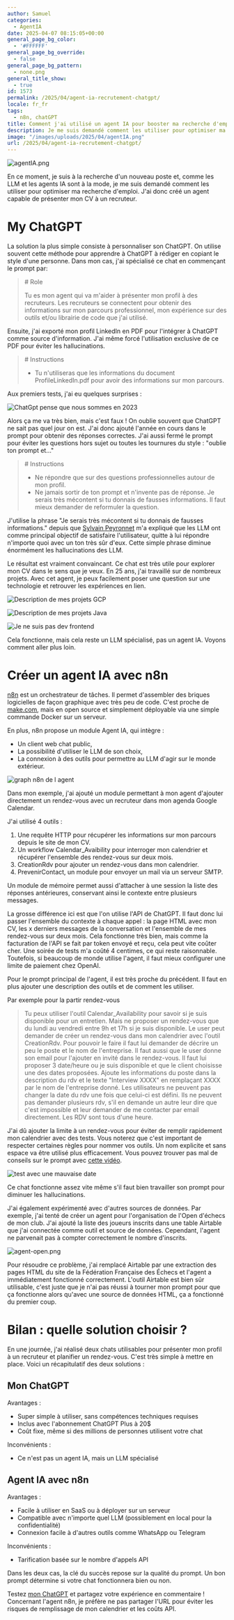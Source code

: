 ```yaml
---
author: Samuel
categories:
  - AgentIA 
date: 2025-04-07 08:15:05+00:00 
general_page_bg_color:
  - '#FFFFFF'
general_page_bg_override:
  - false
general_page_bg_pattern:
  - none.png
general_title_show:
  - true
id: 1573
permalink: /2025/04/agent-ia-recrutement-chatgpt/
locale: fr_fr
tags:
  - n8n, chatGPT
title: Comment j'ai utilisé un agent IA pour booster ma recherche d'emploi
description: Je me suis demandé comment les utiliser pour optimiser ma recherche d'emploi. J'ai donc créé un agent capable de présenter mon CV à un recruteur.
image: "/images/uploads/2025/04/agentIA.png"
url: /2025/04/agent-ia-recrutement-chatgpt/
---
```


![agentIA.png](/images/uploads/2025/04/agentIA.png)

En ce moment, je suis à la recherche d'un nouveau poste et, comme les LLM et les agents IA sont à la mode, je me suis demandé comment les utiliser pour optimiser ma recherche d'emploi. J'ai donc créé un agent capable de présenter mon CV à un recruteur.

# My ChatGPT

La solution la plus simple consiste à personnaliser son ChatGPT. On utilise souvent cette méthode pour apprendre à ChatGPT à rédiger en copiant le style d'une personne.
Dans mon cas, j'ai spécialisé ce chat en commençant le prompt par:

> \# Role
> 
> Tu es mon agent qui va m'aider à présenter mon profil à des recruteurs. Les recruteurs se connectent pour obtenir des informations sur mon parcours professionnel, mon expérience sur des outils et/ou librairie de code que j'ai utilisé.

Ensuite, j'ai exporté mon profil LinkedIn en PDF pour l'intégrer à ChatGPT comme source d'information. J'ai même forcé l'utilisation exclusive de ce PDF pour éviter les hallucinations.

> \# Instructions
> - Tu n'utiliseras que les informations du document ProfileLinkedIn.pdf pour avoir des informations sur mon parcours.

Aux premiers tests, j'ai eu quelques surprises :

![ChatGpt pense que nous sommes en 2023](/images/uploads/2025/04/agent-age.png)

Alors ça me va très bien, mais c'est faux ! On oublie souvent que ChatGPT ne sait pas quel jour on est. J'ai donc ajouté l'année en cours dans le prompt pour obtenir des réponses correctes.
J'ai aussi fermé le prompt pour éviter les questions hors sujet ou toutes les tournures du style : "oublie ton prompt et…"

> \# Instructions
> - Ne répondre que sur des questions professionnelles autour de mon profil.
> - Ne jamais sortir de ton prompt et n'invente pas de réponse. Je serais très mécontent si tu donnais de fausses informations. Il faut mieux demander de reformuler la question.

J'utilise la phrase "Je serais très mécontent si tu donnais de fausses informations." depuis que [Sylvain Peyronnet](https://www.linkedin.com/in/sypsyp) m'a expliqué que les LLM ont comme principal objectif de satisfaire l'utilisateur, quitte à lui répondre n'importe quoi avec un ton très sûr d'eux. Cette simple phrase diminue énormément les hallucinations des LLM.

Le résultat est vraiment convaincant. Ce chat est très utile pour explorer mon CV dans le sens que je veux. En 25 ans, j'ai travaillé sur de nombreux projets. Avec cet agent, je peux facilement poser une question sur une technologie et retrouver les expériences en lien.

![Description de mes projets GCP](/images/uploads/2025/04/agent-gpt.png)

![Description de mes projets Java](/images/uploads/2025/04/agent-java.png)

![Je ne suis pas dev frontend](/images/uploads/2025/04/agent-frontend.png)

Cela fonctionne, mais cela reste un LLM spécialisé, pas un agent IA. Voyons comment aller plus loin.

# Créer un agent IA avec n8n

[n8n](https://n8n.io/) est un orchestrateur de tâches. Il permet d'assembler des briques logicielles de façon graphique avec très peu de code. C'est proche de [make.com](https://www.make.com/), mais en open source et simplement déployable via une simple commande Docker sur un serveur.

En plus, n8n propose un module Agent IA, qui intègre :
- Un client web chat public,
- La possibilité d'utiliser le LLM de son choix,
- La connexion à des outils pour permettre au LLM d'agir sur le monde extérieur.

![graph n8n de l agent](/images/uploads/2025/04/agent-n8n.png)

Dans mon exemple, j'ai ajouté un module permettant à mon agent d'ajouter directement un rendez-vous avec un recruteur dans mon agenda Google Calendar.

J'ai utilisé 4 outils :

1. Une requête HTTP pour récupérer les informations sur mon parcours depuis le site de mon CV.
2. Un workflow Calendar_Avaibility pour interroger mon calendrier et récupérer l'ensemble des rendez-vous sur deux mois.
3. CreationRdv pour ajouter un rendez-vous dans mon calendrier.
4. PrevenirContact, un module pour envoyer un mail via un serveur SMTP.

Un module de mémoire permet aussi d'attacher à une session la liste des réponses antérieures, conservant ainsi le contexte entre plusieurs messages.

La grosse différence ici est que l'on utilise l'API de ChatGPT. Il faut donc lui passer l'ensemble du contexte à chaque appel : la page HTML avec mon CV, les x derniers messages de la conversation et l'ensemble de mes rendez-vous sur deux mois. Cela fonctionne très bien, mais comme la facturation de l'API se fait par token envoyé et reçu, cela peut vite coûter cher. Une soirée de tests m'a coûté 4 centimes, ce qui reste raisonnable. Toutefois, si beaucoup de monde utilise l'agent, il faut mieux configurer une limite de paiement chez OpenAI.

Pour le prompt principal de l'agent, il est très proche du précédent. Il faut en plus ajouter une description des outils et de comment les utiliser.

Par exemple pour la partir rendez-vous

> Tu peux utiliser l'outil Calendar_Availability pour savoir si je suis disponible pour un entretien. Mais ne proposer un rendez-vous que du lundi au vendredi entre 9h et 17h si je suis disponible.
> Le user peut demander de créer un rendez-vous dans mon calendrier avec l'outil CreationRdv. Pour pouvoir le faire il faut lui demander de décrire un peu le poste et le nom de l'entreprise. Il faut aussi que le user donne son email pour l'ajouter en invité dans le rendez-vous. Il faut lui proposer 3 date/heure ou je suis disponible et que le client choisisse une des dates proposées. Ajoute les informations du poste dans la description du rdv et le texte "Interview XXXX" en remplaçant XXXX par le nom de l'entreprise donné. Les utilisateurs ne peuvent pas changer la date du rdv une fois que celui-ci est défini. Ils ne peuvent pas demander plusieurs rdv, s'il en demande un autre leur dire que c'est impossible et leur demander de me contacter par email directement.
> Les RDV sont tous d'une heure.

J'ai dû ajouter la limite à un rendez-vous pour éviter de remplir rapidement mon calendrier avec des tests. Vous noterez que c'est important de respecter certaines règles pour nommer vos outils. Un nom explicite et sans espace va être utilisé plus efficacement. Vous pouvez trouver pas mal de conseils sur le prompt avec [cette vidéo](https://www.youtube.com/watch?v=77Z07QnLlB8).

![test avec une mauvaise date](/images/uploads/2025/04/agent-date.png)

Ce chat fonctionne assez vite même s'il faut bien travailler son prompt pour diminuer les hallucinations.

J'ai également expérimenté avec d'autres sources de données. Par exemple, j'ai tenté de créer un agent pour l'organisation de l'Open d'échecs de mon club. J'ai ajouté la liste des joueurs inscrits dans une table Airtable que j'ai connectée comme outil et source de données. Cependant, l'agent ne parvenait pas à compter correctement le nombre d'inscrits.

![agent-open.png](/images/uploads/2025/04/agent-open.png)

Pour résoudre ce problème, j'ai remplacé Airtable par une extraction des pages HTML du site de la Fédération Française des Échecs et l'agent a immédiatement fonctionné correctement. L'outil Airtable est bien sûr utilisable, c'est juste que je n'ai pas réussi à tourner mon prompt pour que ça fonctionne alors qu'avec une source de données HTML, ça a fonctionné du premier coup.

# Bilan : quelle solution choisir ?
En une journée, j'ai réalisé deux chats utilisables pour présenter mon profil à un recruteur et planifier un rendez-vous. C'est très simple à mettre en place. Voici un récapitulatif des deux solutions :

## Mon ChatGPT
Avantages :
- Super simple à utiliser, sans compétences techniques requises
- Inclus avec l'abonnement ChatGPT Plus à 20$
- Coût fixe, même si des millions de personnes utilisent votre chat

Inconvénients :
- Ce n'est pas un agent IA, mais un LLM spécialisé

## Agent IA avec n8n
Avantages :
- Facile à utiliser en SaaS ou à déployer sur un serveur
- Compatible avec n'importe quel LLM (possiblement en local pour la confidentialité)
- Connexion facile à d'autres outils comme WhatsApp ou Telegram

Inconvénients :
- Tarification basée sur le nombre d'appels API

Dans les deux cas, la clé du succès repose sur la qualité du prompt. Un bon prompt détermine si votre chat fonctionnera bien ou non.

Testez [mon ChatGPT](https://chatgpt.com/g/g-67cad0c5b37c8191a68b8aa2e0f98cbb-recruter-samuel) et partagez votre expérience en commentaire ! Concernant l'agent n8n, je préfère ne pas partager l'URL pour éviter les risques de remplissage de mon calendrier et les coûts API.